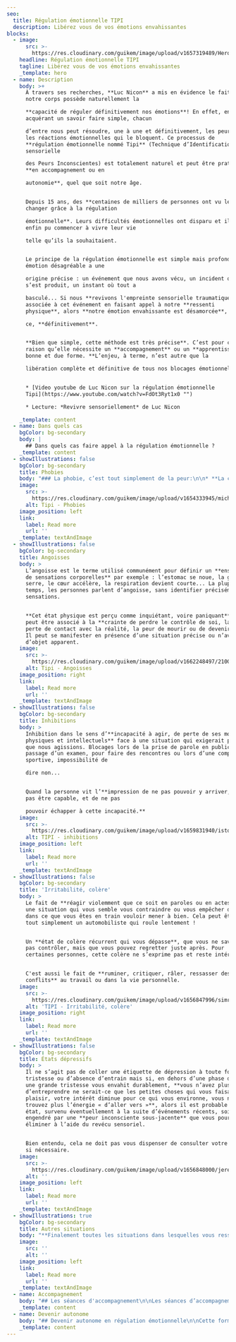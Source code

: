 ```yaml
---
seo:
  title: Régulation émotionnelle TIPI
  description: Libérez vous de vos émotions envahissantes
blocks:
  - image:
      src: >-
        https://res.cloudinary.com/guikem/image/upload/v1657319489/Hero2_qi3q8b.jpg
    headline: Régulation émotionnelle TIPI
    tagline: Libérez vous de vos émotions envahissantes
    _template: hero
  - name: Description
    body: >+
      À travers ses recherches, **Luc Nicon** a mis en évidence le fait que
      notre corps possède naturellement la

      **capacité de réguler définitivement nos émotions**! En effet, en
      acquérant un savoir faire simple, chacun

      d’entre nous peut résoudre, une à une et définitivement, les peurs et
      les réactions émotionnelles qui le bloquent. Ce processus de
      **régulation émotionnelle nommé Tipi** (Technique d’Identification
      sensorielle

      des Peurs Inconscientes) est totalement naturel et peut être pratiqué
      **en accompagnement ou en

      autonomie**, quel que soit notre âge.


      Depuis 15 ans, des **centaines de milliers de personnes ont vu leur vie
      changer grâce à la régulation

      émotionnelle**. Leurs difficultés émotionnelles ont disparu et ils ont
      enfin pu commencer à vivre leur vie

      telle qu’ils la souhaitaient.


      Le principe de la régulation émotionnelle est simple mais profond: toute
      émotion désagréable a une

      origine précise : un événement que nous avons vécu, un incident qui
      s’est produit, un instant où tout a

      basculé... Si nous **revivons l'empreinte sensorielle traumatique**
      associée à cet événement en faisant appel à notre **ressenti
      physique**, alors **notre émotion envahissante est désamorcée**, et

      ce, **définitivement**.


      **Bien que simple, cette méthode est très précise**. C’est pour cette
      raison qu’elle nécessite un **accompagnement** ou un **apprentissage** en
      bonne et due forme. **L’enjeu, à terme, n’est autre que la

      libération complète et définitive de tous nos blocages émotionnels**.


      * [Video youtube de Luc Nicon sur la régulation émotionnelle
      Tipi](https://www.youtube.com/watch?v=FdOt3Ryt1x0 "")

      * Lecture: *Revivre sensoriellement* de Luc Nicon

    _template: content
  - name: Dans quels cas
    bgColor: bg-secondary
    body: |
      ## Dans quels cas faire appel à la régulation émotionnelle ?
    _template: content
  - showIllustrations: false
    bgColor: bg-secondary
    title: Phobies
    body: "### La phobie, c’est tout simplement de la peur:\n\n* **La claustrophobie** : peur d’être enfermé dans un espace clos et étroit.\t\t\t\t\t&#x9;\n* **L’agoraphobie** : peur d’être seul ou dans un endroit d’où l’on ne pourrait s’échapper\n  aisément ni être secouru si l’on venait à être défaillant (la foule, les grands espaces sont\n  les exemples les plus courants).\t\t\t\t&#x9;\n* **La phobie des transports** : peur de prendre l’avion, le train, le bateau ou la voiture, peur\n  de conduire, peur de la vitesse, de prendre le métro...\n* **Les phobies** **du vide**, du noir, de l’eau, peur de tomber dans le vide ou d’être aspiré vers le bas en nageant, la peur du feu...\n* **Les phobies animalières** : peur des insectes et araignées, des reptiles, des rongeurs...\n* **Les phobies comportementales** : peur du contact corporel, d’être souillé ou contaminé, de vomir, de saigner, de s’évanouir, de manger certains aliments...\n* **Les phobies sociales, scolaires** : peur d’être jugé ou observé par les autres > voir les inhibitions.\n\n&#x9;\t\t&#x9;\n&#x9;\t&#x9;\n&#x9;&#x9;\n&#x9;\n"
    image:
      src: >-
        https://res.cloudinary.com/guikem/image/upload/v1654333945/michael-shannon-mE6zS5LwScM-unsplash_swo4se.jpg
      alt: Tipi - Phobies
    image_position: left
    link:
      label: Read more
      url: ''
    _template: textAndImage
  - showIllustrations: false
    bgColor: bg-secondary
    title: Angoisses
    body: >
      L’angoisse est le terme utilisé communément pour définir un **ensemble
      de sensations corporelles** par exemple : l’estomac se noue, la gorge se
      serre, le cœur accélère, la respiration devient courte... La plupart du
      temps, les personnes parlent d’angoisse, sans identifier précisément ces
      sensations.


      **Cet état physique est perçu comme inquiétant, voire paniquant**. Il
      peut être associé à la **crainte de perdre le contrôle de soi, la
      perte de contact avec la réalité, la peur de mourir ou de devenir fou.**
      Il peut se manifester en présence d’une situation précise ou n’avoir pas
      d’objet apparent.
    image:
      src: >-
        https://res.cloudinary.com/guikem/image/upload/v1662248497/2100x1200_Anxiety_p4p8sy.webp
      alt: Tipi - Angoisses
    image_position: right
    link:
      label: Read more
      url: ''
    _template: textAndImage
  - showIllustrations: false
    bgColor: bg-secondary
    title: Inhibitions
    body: >
      Inhibition dans le sens d’**incapacité à agir, de perte de ses moyens
      physiques et intellectuels** face à une situation qui exigerait pourtant
      que nous agissions. Blocages lors de la prise de parole en public, lors du
      passage d’un examen, pour faire des rencontres ou lors d’une compétition
      sportive, impossibilité de

      dire non...


      Quand la personne vit l’**impression de ne pas pouvoir y arriver, de ne
      pas être capable, et de ne pas

      pouvoir échapper à cette incapacité.**
    image:
      src: >-
        https://res.cloudinary.com/guikem/image/upload/v1659831940/istockphoto-1183325152-612x612_hhmo0l.jpg
      alt: TIPI - inhibitions
    image_position: left
    link:
      label: Read more
      url: ''
    _template: textAndImage
  - showIllustrations: false
    bgColor: bg-secondary
    title: 'Irritabilité, colère'
    body: >
      Le fait de **réagir violemment que ce soit en paroles ou en actes**, à
      une situation qui vous semble vous contraindre ou vous empêcher d’aboutir
      dans ce que vous êtes en train vouloir mener à bien. Cela peut être
      tout simplement un automobiliste qui roule lentement !


      Un **état de colère récurrent qui vous dépasse**, que vous ne savez
      pas contrôler, mais que vous pouvez regretter juste après. Pour
      certaines personnes, cette colère ne s’exprime pas et reste intérieure.


      C'est aussi le fait de **ruminer, critiquer, râler, ressasser des
      conflits** au travail ou dans la vie personnelle.
    image:
      src: >-
        https://res.cloudinary.com/guikem/image/upload/v1656847996/simran-sood-qL0t5zNGFVQ-unsplash_bfou39.jpg
      alt: 'TIPI - Irritabilité, colère'
    image_position: right
    link:
      label: Read more
      url: ''
    _template: textAndImage
  - showIllustrations: false
    bgColor: bg-secondary
    title: États dépressifs
    body: >
      Il ne s’agit pas de coller une étiquette de dépression à toute forme de
      tristesse ou d’absence d’entrain mais si, en dehors d’une phase de deuil,
      une grande tristesse vous envahit durablement, **vous n’avez plus le goût
      d’entreprendre ne serait-ce que les petites choses qui vous faisaient
      plaisir, votre intérêt diminue pour ce qui vous environne, vous ne
      trouvez plus l’énergie « d’aller vers »**, alors il est probable que cet
      état, survenu éventuellement à la suite d’événements récents, soit
      engendré par une **peur inconsciente sous-jacente** que vous pourrez
      éliminer à l’aide du revécu sensoriel.


      Bien entendu, cela ne doit pas vous dispenser de consulter votre médecin
      si nécessaire.
    image:
      src: >-
        https://res.cloudinary.com/guikem/image/upload/v1656848000/jeremy-vessey-W7VYL56u2sc-unsplash_oxvei5.jpg
      alt: ''
    image_position: left
    link:
      label: Read more
      url: ''
    _template: textAndImage
  - showIllustrations: true
    bgColor: bg-secondary
    title: Autres situations
    body: "**Finalement toutes les situations dans lesquelles vous ressentez un état de malaise récurrent** et que vous ne souhaitez pas continuer à vivre, que ce soit** dans votre vie professionnelle, familiale, relationnelle, amoureuse** (jalousie, hypersensibilité...)... peuvent être abordées avec la régulation émotionnelle.\n&#x9;\n\nA chaque fois que vous cherchez à fuir, à éviter une situation, que vous êtes inhibé, bloqué, que vous devenez agressif, que vous ruminez, râlez, critiquez, que vous vous défendez par la colère ou encore qu’une impulsion vous amène  à prendre le pouvoir, **vous pouvez en déduire que vous êtes manipulé par une peur.**\nObservez-vous!\n&#x9;\n\n&#x9;\t\t&#x9;\n&#x9;\t&#x9;\n&#x9;&#x9;\n&#x9;\n\n&#x9;\t\t&#x9;\n&#x9;\t&#x9;\n&#x9;&#x9;\n&#x9;\n"
    image:
      src: ''
      alt: ''
    image_position: left
    link:
      label: Read more
      url: ''
    _template: textAndImage
  - name: Accompagnement
    body: "## Les séances d'accompagnement\n\nLes séances d’accompagnement de régulation émotionnelle permettent d’**être accompagné dans le traitement d’une ou plusieurs émotions envahissantes**. Lors d’une séance, vous serez accompagné pour **revivre sensoriellement une situation qui génère une réaction émotionnelle.** En étant guidé dans le\nrevécu sensoriel de cette émotion, vous pourrez vous en **libérer définitivement**. Elle ne reviendra plus, que ce soit dans une semaine, un mois ou dix ans!\n\n**Ces séances s’adressent aux adultes, adolescents et enfants de plus de dix ans.** Ce travail, bien que\nrapide, très efficace, et sans risque, **nécessite de votre part une implication et un désir véritable de vous\nlibérer de votre difficulté.**\n\nPour **traiter une difficulté émotionnelle**, la séance peut durer jusqu’à cinquante minutes et le nombre de séances dépendra de nombreux facteurs et peut varier **entre une et quatre séances.**\n\nLes séances se déroulent en visioconférence (Zoom) principalement.\n\n### **Tarif par séance : 50€**\n\nVous pouvez me contacter par email ou téléphone pour que nous évaluions ensemble si la régulation émotionnelle est la solution la plus appropriée à votre difficulté.\n\n&#x9;\t\t&#x9;\n&#x9;\t&#x9;\n&#x9;&#x9;\n&#x9;\n"
    _template: content
  - name: Devenir autonome
    body: "## Devenir autonome en régulation émotionnelle\n\nCette formation a pour but d’apprendre et d’acquérir la technique de régulation émotionnelle Tipi. **Elle vous permettra de réguler, par vous-même et de façon définitive, toutes vos émotions\nenvahissantes.**\n\nLa formation que je propose ici est **individuelle et personnalisée**, elle comprend **trois sessions** d’environ **1h30 chacune dans lesquelles nous allons ensemble parcourir un processus d’apprentissage complet.**\n\nCe dernier comprend :\n\n* **L’apprentissage de la méthode**\n* **Apprendre à repérer nos peurs inconscientes**\n* **Découvrir les points subtils de la méthode qui nous permettront de réguler toutes les émotions**\n\nVous obtiendrez plusieurs **documents** pour soutenir votre formation et mettre toutes les chances de\nvotre côté pour qu’elle amène une libération complète de vos états émotionnels !\n\nCette formation se déroule principalement en visioconférence (Zoom).\n\n**Contenu des séances** **:**\n\n* **1ere séance** : comprendre et apprendre le processus de régulation émotionnelle\n* **2ème séance** : retour d'expérience, approfondissement des connaissances\n* **3ème séance** : apprendre à repérer ses peurs inconscientes et agrandir son champ d'expérience.\n\n### **Tarif pour la formation complète: 180 €**&#xA;\t\t\t\t\t&#x9;\n\n&#x9;\t\t&#x9;\n&#x9;\t&#x9;\n&#x9;&#x9;\n&#x9;\n"
    _template: content
---
```


